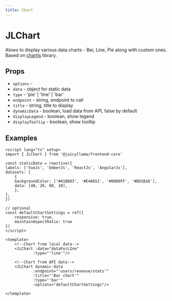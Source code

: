 ```yaml
---
title: Chart
---
```


# JLChart

Alows to display various data charts - Bar, Line, Pie along with custom ones.
Based on [chartjs](https://www.chartjs.org/) library.

## Props

- `options` -
- `data` - object for static data
- `type` - 'pie' | 'line' | 'bar'
- `endpoint` - string, endpoint to call
- `title` - string, title to display
- `dynamicData` - boolean, load data from API, false by default
- `displayLegend` - boolean, show legend
- `displayTooltip` - boolean, show tooltip

## Examples

```vue
<script lang="ts" setup>
import { JLChart } from '@juicyllama/frontend-core'

const staticData = reactive({
labels: ['VueJs', 'EmberJs', 'ReactJs', 'AngularJs'],
datasets: [
    {
    backgroundColor: ['#41B883', '#E46651', '#00D8FF', '#DD1B16'],
    data: [40, 20, 80, 10],
    },
],
})

// optional
const defaultChartSettings = ref({
    responsive: true,
    maintainAspectRatio: true
})
</script>

<template>
    <!--Chart from local data-->
    <JLChart :data="dataForLIne"
            :type="'line'"/>

    <!--Chart from API data-->
    <JLChart dynamic-data
            :endpoint="'users/revenue/stats'"
            :title="'Bar chart'"
            :type="'bar'"
            :options="defaultChartSettings"/>

</template>
```
